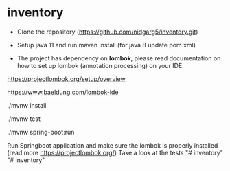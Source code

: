 # inventory

- Clone the repository (https://github.com/nidgarg5/inventory.git)

- Setup java 11 and run maven install (for java 8 update pom.xml)


- The project has dependency on **lombok**, please read documentation on how to set up lombok (annotation processing) on your IDE.

https://projectlombok.org/setup/overview

https://www.baeldung.com/lombok-ide


./mvnw install

./mvnw test

./mvnw spring-boot:run


Run Springboot application and make sure the lombok is properly installed (read more https://projectlombok.org/)
Take a look at the tests
"# inventory" 
"# inventory" 
